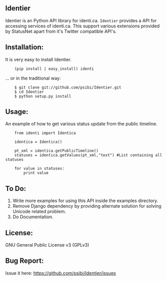 Identier
---------

Identier is an Python API library for identi.ca.
``Identier`` provides a API for accessing services of identi.ca. This support various extensions provided by StatusNet apart from it's Twitter compatible API's.


Installation:
-------------

It is very easy to install Identier.

    	(pip install | easy_install) identi

... or in the traditional way:

    	$ git clone git://github.com/psibi/Identier.git
    	$ cd Identier
    	$ python setup.py install


Usage:
------

An example of how to get various status update from the public timeline.

    	from identi import Identica

    	identica = Identica()

    	pt_xml = identica.getPublicTimeline()
     	statuses = identica.getValues(pt_xml,"text") #List containing all statuses

    	for value in statuses:
    		print value

To Do:
-------
1. Write more examples for using this API inside the examples directory.
2. Remove Django dependency by providing alternate solution for solving Unicode related problem.
3. Do Documentation.
 
License:
--------
GNU General Public License v3 (GPLv3)

Bug Report:
-----------
Issue it here: https://github.com/psibi/Identier/issues


